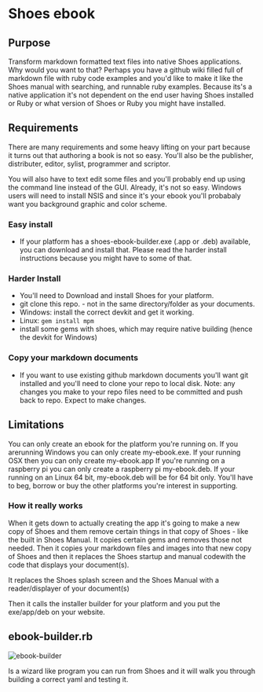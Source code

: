 # Shoes ebook

## Purpose

Transform markdown formatted text files into native Shoes applications. Why 
would you want to that? Perhaps you have a github wiki filled full of 
markdown file with ruby code examples and you'd like to make it like the Shoes
manual with searching, and runnable ruby examples. Because its's a native application
it's not dependent on the end user having Shoes installed or Ruby or what version of Shoes
or Ruby you might have installed.

## Requirements

There are many requirements and some heavy lifting on your part because it turns out
that authoring a book is not so easy. You'll also be the publisher, distributer, editor,
sylist, programmer and scriptor. 

You will also have to text edit some files and you'll probably end up using 
the command line instead of the GUI. Already, it's not so easy. Windows users
will need to install NSIS and since it's your ebook you'll probabaly want you
background graphic and color scheme. 

### Easy install

* If your platform has a shoes-ebook-builder.exe (.app or .deb) available, you can download and
  install that. Please read the harder install instructions because you might have to
  some of that. 
  
### Harder Install

* You'll need to Download and install Shoes for your platform. 
* git clone this repo. - not in the same directory/folder as your documents.
* Windows: install the correct devkit and get it working.
* Linux: `gem install mpm`
* install some gems with shoes, which may require native building (hence the devkit for Windows)

### Copy your markdown documents

* If you want to use existing github markdown documents you'll want git installed and you'll
  need to clone your repo to local disk. Note: any changes you make to your
  repo files need to be committed and push back to repo.  Expect to make changes.


## Limitations

You can only create an ebook for the platform you're running on.  If you arerunning Windows
you can only create my-ebook.exe. If your running OSX then you can only create my-ebook.app
If you're running on a raspberry pi you can only create a raspberry pi my-ebook.deb. If your 
running on an Linux 64 bit, my-ebook.deb will be for 64 bit only. You'll have to beg, borrow or buy
the other platforms you're interest in supporting. 

### How it really works

When it gets down to actually creating the app it's going to make a new copy of Shoes
and them remove certain things in that copy of Shoes - like the built in Shoes Manual. It copies certain
gems and removes those not needed.  Then it copies your markdown files and images into that new copy of Shoes
and then it replaces the Shoes startup and manual codewith the code that displays your document(s). 

It replaces the Shoes splash screen and the Shoes Manual with a reader/displayer of your document(s)

Then it calls the  installer builder for your platform and you put the exe/app/deb on your website. 

## ebook-builder.rb

![ebook-builder](https://cloud.githubusercontent.com/assets/222691/21376329/4e90d74e-c6f1-11e6-894d-0ff8a75a9839.png)

Is a wizard like program you can run from Shoes and it will walk you through building a
correct yaml and testing it.
